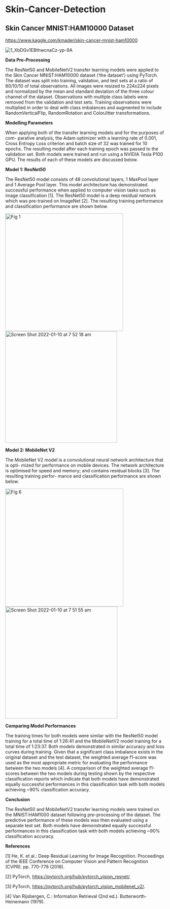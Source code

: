 # Skin-Cancer-Detection

## Skin Cancer MNIST:HAM10000 Dataset

https://www.kaggle.com/kmader/skin-cancer-mnist-ham10000

![1_XbDGv1EBthwcnaCz-yp-9A](https://user-images.githubusercontent.com/50828923/148700267-6a94f2ca-d914-439d-bf11-f0843cb4d3cc.png)


**Data Pre-Processing**

The ResNet50 and MobileNetV2 transfer learning models were applied to the Skin Cancer MNIST:HAM10000 dataset (‘the dataset’) using PyTorch. The dataset was split into training, validation, and test sets at a ratio of 80/10/10 of total observations. All images were resized to 224x224 pixels and normalized by the mean and standard deviation of the three colour channel of the dataset. Observations with multiple class labels were removed from the validation and test sets. Training observations were multiplied in order to deal with class imbalances and augmented to include RandomVerticalFlip, RandomRotation and ColorJitter transformations.

**Modelling Parameters**

When applying both of the transfer learning models and for the purposes of com- parative analysis, the Adam optimizer with a learning rate of 0.001, Cross Entropy Loss criterion and batch size of 32 was trained for 10 epochs. The resulting model after each training epoch was passed to the validation set. Both models were trained and run using a NVIDIA Tesla P100 GPU. The results of each of these models are discussed below.

**Model 1: ResNet50**

The ResNet50 model consists of 48 convolutional layers, 1 MaxPool layer and 1 Average Pool layer. This model architecture has demonstrated successful performance when applied to computer vision tasks such as image classification [1]. The ResNet50 model is a deep residual network which was pre-trained on ImageNet [2]. The resulting training performance and classification performance are shown below.

<img width="371" alt="Fig 1" src="https://user-images.githubusercontent.com/50828923/148700169-301a98b7-c0ad-4e63-afec-943067d3f7c1.png">

<img width="352" alt="Screen Shot 2022-01-10 at 7 52 18 am" src="https://user-images.githubusercontent.com/50828923/148700558-502ca684-010e-4612-97ec-a9db32d86a22.png">



**Model 2: MobileNet V2**

The MobileNet V2 model is a convolutional neural network architecture that is opti- mized for performance on mobile devices. The network architecture is optimised for speed and memory; and contains residual blocks [3]. The resulting training perfor- mance and classification performance are shown below.

<img width="372" alt="Fig 6" src="https://user-images.githubusercontent.com/50828923/148700222-590c53a1-bf97-4871-8186-775da79f6810.png">

<img width="353" alt="Screen Shot 2022-01-10 at 7 51 55 am" src="https://user-images.githubusercontent.com/50828923/148700568-0b3f4af1-2e1b-449c-b785-bb6ebf303398.png">


**Comparing Model Performances**

The training times for both models were similar with the ResNet50 model training for a total time of 1:26:41 and the MobileNetV2 model training for a total time of 1:23:37. Both models demonstrated in similar accuracy and loss curves during training.
Given that a significant class imbalance exists in the original dataset and the test dataset, the weighted average f1-score was used as the most appropriate metric for evaluating the performance between the two models [4]. A comparison of the weighted average f1-scores between the two models during testing shown by the respective classification reports which indicate that both models have demonstrated equally successful performances in this classification task with both models achieving ~90% classification accuracy.

**Conclusion**

The ResNet50 and MobileNetV2 transfer learning models were trained on the MNIST:HAM1000 dataset following pre-processing of the dataset. The predictive performance of these models was then evaluated using a separate test set. Both models have demonstrated equally successful performances in this classification task with both models achieving ~90% classification accuracy.

**References**

[1] He, K. et al.: Deep Residual Learning for Image Recognition. Proceedings of the IEEE Conference on Computer Vision and Pattern Recognition (CVPR). pp. 770-778 (2016).

[2] PyTorch, https://pytorch.org/hub/pytorch_vision_resnet/.

[3] PyTorch, https://pytorch.org/hub/pytorch_vision_mobilenet_v2/.

[4] Van Rijsbergen, C.: Information Retrieval (2nd ed.). Butterworth-Heinemann (1979).
